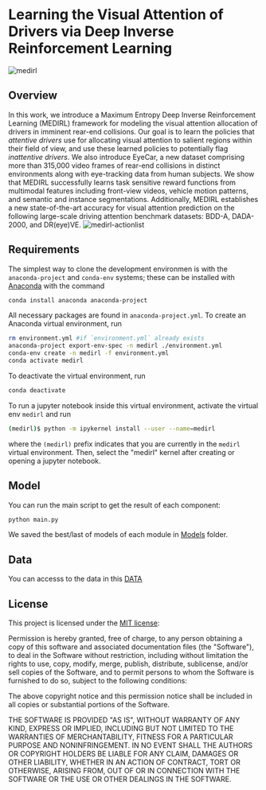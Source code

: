 # Learning the Visual Attention of Drivers via Deep Inverse Reinforcement Learning
![medirl](https://github.com/soniabaee/eyeCar/blob/master/figures/figure1.png)

## Overview
In this work, we introduce a Maximum Entropy Deep Inverse Reinforcement Learning (MEDIRL) framework for modeling the visual attention allocation of drivers in imminent rear-end collisions. Our goal is to learn the policies that _attentive drivers_ use for allocating visual attention to salient regions within their field of view, and use these learned policies to potentially flag _inattentive drivers_. We also introduce EyeCar, a new dataset comprising more than 315,000 video frames of rear-end collisions in distinct environments along with eye-tracking data from human subjects. We show that MEDIRL successfully learns task sensitive reward functions from multimodal features including front-view videos, vehicle motion patterns, and semantic and instance segmentations. Additionally, MEDIRL establishes a new state-of-the-art accuracy for visual attention prediction on the following large-scale driving attention benchmark datasets: BDD-A, DADA-2000, and DR(eye)VE.
![medirl-actionlist](https://github.com/soniabaee/eyeCar/blob/master/figures/MEDIRL-actionset.png)

## Requirements

The simplest way to clone the development environmen is with the 
`anaconda-project` and `conda-env` systems; these can be installed with [Anaconda](https://www.anaconda.com/) with the command

```bash
conda install anaconda anaconda-project
```

All necessary packages are found in `anaconda-project.yml`. To create an Anaconda virtual environment, run

```bash
rm environment.yml #if `environment.yml` already exists
anaconda-project export-env-spec -n medirl ./environment.yml
conda-env create -n medirl -f environment.yml
conda activate medirl
```

To deactivate the virtual environment, run

```bash
conda deactivate
```


To run a jupyter notebook inside this virtual environment, activate the
virtual env `medirl` and run

```bash
(medirl)$ python -m ipykernel install --user --name=medirl
```

where the `(medirl)` prefix indicates that you are currently in the 
`medirl` virtual environment. Then, select the "medirl" kernel 
after creating or opening a jupyter notebook.


## Model
You can run the main script to get the result of each component:

```bash
python main.py
```
We saved the best/last of models of each module in [Models](https://github.com/soniabaee/eyeCar/tree/master/Models) folder.

## Data
You can accesss to the data in this [DATA](https://github.com/soniabaee/eyeCar/tree/master/Data)

## License

This project is licensed under the [MIT license](https://opensource.org/licenses/MIT):


Permission is hereby granted, free of charge, to any person obtaining a copy
of this software and associated documentation files (the "Software"), to deal
in the Software without restriction, including without limitation the rights
to use, copy, modify, merge, publish, distribute, sublicense, and/or sell
copies of the Software, and to permit persons to whom the Software is
furnished to do so, subject to the following conditions:

The above copyright notice and this permission notice shall be included in all
copies or substantial portions of the Software.

THE SOFTWARE IS PROVIDED "AS IS", WITHOUT WARRANTY OF ANY KIND, EXPRESS OR
IMPLIED, INCLUDING BUT NOT LIMITED TO THE WARRANTIES OF MERCHANTABILITY,
FITNESS FOR A PARTICULAR PURPOSE AND NONINFRINGEMENT. IN NO EVENT SHALL THE
AUTHORS OR COPYRIGHT HOLDERS BE LIABLE FOR ANY CLAIM, DAMAGES OR OTHER
LIABILITY, WHETHER IN AN ACTION OF CONTRACT, TORT OR OTHERWISE, ARISING FROM,
OUT OF OR IN CONNECTION WITH THE SOFTWARE OR THE USE OR OTHER DEALINGS IN THE
SOFTWARE.
